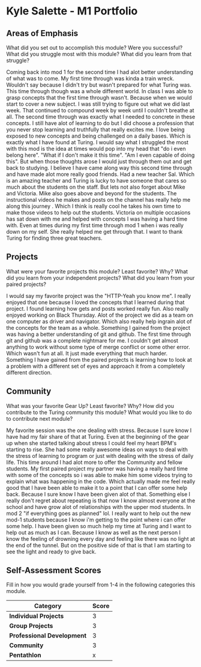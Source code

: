  # Kyle Salette - M1 Portfolio
 
 ## Areas of Emphasis
 What did you set out to accomplish this module? Were you successful?
 What did you struggle most with this module? What did you learn from that struggle?

 Coming back into mod 1 for the second time I had alot better understanding of what was to come. My first time through was kinda
 a train wreck. Wouldn't say because I didn't try but wasn't prepared for what Turing was. This time through though was a whole
 different world. In class I was able to grasp concepts that the first time through wasn't. Because when we would start to cover a new subject. I was still trying to figure out what we did last week. That continued to compound week by week until I couldn't breathe at all. The second time through was exactly what I needed to concrete in these concepts. I still have alot of learning to do but I did choose a profession that you never stop learning and truthfully that really excites me. I love being exposed to new concepts and being challenged on a daily bases. Which is exactly what I have found at Turing. I would say what I struggled the most with this mod is the idea at times would pop into my head that "do i even belong here". "What if I don't make it this time". "Am I even capable of doing this". But when those thoughts arose I would just through them out and get back to studying. I believe I have came along way this second time through and have made alot more really good friends. Had a new teacher Sal. Which is an amazing teacher and Turing is lucky to have someone that cares so much about the students on the staff. But lets not also forget about Mike and Victoria. Mike also goes above and beyond for the students. The instructional
 videos he makes and posts on the channel has really help me along this journey  . Which I think is really cool he takes his own
 time to make those videos to help out the students. Victoria on multiple occasions has sat down with me and helped with
 concepts I was having a hard time with. Even at times during my first time through mod 1 when i was really down on my self. She
 really helped me get through that. I want to thank Turing for finding three great teachers.

 ## Projects
 What were your favorite projects this module? Least favorite? Why?
 What did you learn from your independent projects?
 What did you learn from your paired projects?

 I would say my favorite project was the "HTTP-Yeah you know me". I really enjoyed that one because I loved the concepts that I
 learned during that project. I found learning how gets and posts worked really fun. Also really enjoyed working on Black Thursday. Alot of the project we did as a team on one computer as driver and navigator. Which also really help ingrain alot of the concepts for the team as a whole. Something I gained from the project was having a better understanding of git and github. The first time through git and github was a complete nightmare for me. I couldn't get almost anything to work without some type of merge conflict or some other error. Which wasn't fun at all. It just made everything that much harder. Something I have gained from the paired projects is learning how to look at a problem with a different set of eyes and approach it from a completely different direction.


 ## Community
 What was your favorite Gear Up? Least favorite? Why?
 How did you contribute to the Turing community this module?
 What would you like to do to contribute next module?

 My favorite session was the one dealing with stress. Because I sure know I have had my fair share of that at Turing. Even at the beginning of the gear up when she started talking about stress I could feel my heart BPM's starting to rise. She had some really awesome ideas on ways to deal with the stress of learning to program or just with dealing with the stress of daily life.
 This time around I had alot more to offer the Community and fellow students. My first paired project my partner was having a really hard time with some of the concepts so i was able to make him some videos trying to explain what was happening in the code. Which actually made me feel really good that I have been able to make it to a point that I can offer some help back. Because I sure know I have been given alot of that. Something else I really don't regret about repeating is that now I know almost everyone at the school and have grow alot of relationships with the upper mod students. In mod 2 "if everything goes as planned" lol. I really want to help out the new mod-1 students because I know i'm getting to the point where i can offer some help. I have been given so much help my time at Turing and I want to help out as much as I can. Because I know as well as the next person I know the feeling of drowning every day and feeling like there was no light at the end of the tunnel. But on the positive side of that is that I am starting to see the light and ready to give back.


 ## Self-Assessment Scores

 Fill in how you would grade yourself from 1-4 in the following categories this module.

 | Category                     | Score |
 | -----------------------------| ----- |
 | **Individual Projects**      |   3   |
 | **Group Projects**           |   3   |
 | **Professional Development** |   3   |
 | **Community**                |   3   |
 | **Pentathlon**               |   x   |
